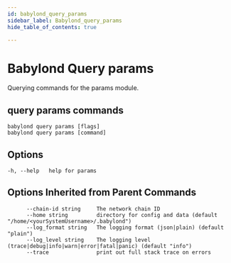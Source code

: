 ```yaml
---
id: babylond_query_params
sidebar_label: Babylond_query_params
hide_table_of_contents: true

---
```


# Babylond Query params
Querying commands for the params module.
## query params commands
```
babylond query params [flags]
babylond query params [command]
```
## Options
```
-h, --help   help for params
```
## Options Inherited from Parent Commands
```
      --chain-id string     The network chain ID
      --home string         directory for config and data (default "/home/<yourSystemUsername>/.babylond")
      --log_format string   The logging format (json|plain) (default "plain")
      --log_level string    The logging level (trace|debug|info|warn|error|fatal|panic) (default "info")
      --trace               print out full stack trace on errors
```